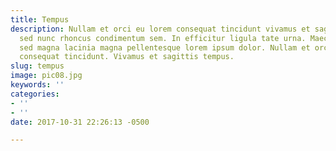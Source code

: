 ```yaml
---
title: Tempus
description: Nullam et orci eu lorem consequat tincidunt vivamus et sagittis magna
  sed nunc rhoncus condimentum sem. In efficitur ligula tate urna. Maecenas massa
  sed magna lacinia magna pellentesque lorem ipsum dolor. Nullam et orci eu lorem
  consequat tincidunt. Vivamus et sagittis tempus.
slug: tempus
image: pic08.jpg
keywords: ''
categories:
- ''
- ''
date: 2017-10-31 22:26:13 -0500

---
```

